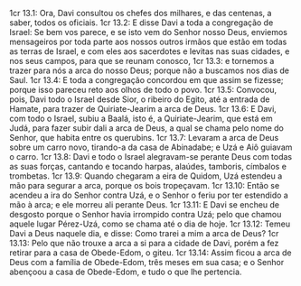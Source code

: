 1cr 13.1: Ora, Davi consultou os chefes dos milhares, e das centenas, a saber, todos os oficiais.
1cr 13.2: E disse Davi a toda a congregação de Israel: Se bem vos parece, e se isto vem do Senhor nosso Deus, enviemos mensageiros por toda parte aos nossos outros irmãos que estão em todas as terras de Israel, e com eles aos sacerdotes e levitas nas suas cidades, e nos seus campos, para que se reunam conosco,
1cr 13.3: e tornemos a trazer para nós a arca do nosso Deus; porque não a buscamos nos dias de Saul.
1cr 13.4: E toda a congregação concordou em que assim se fizesse; porque isso pareceu reto aos olhos de todo o povo.
1cr 13.5: Convocou, pois, Davi todo o Israel desde Sior, o ribeiro do Egito, até a entrada de Hamate, para trazer de Quiriate-Jearim a arca de Deus.
1cr 13.6: E Davi, com todo o Israel, subiu a Baalá, isto é, a Quiriate-Jearim, que está em Judá, para fazer subir dali a arca de Deus, a qual se chama pelo nome do Senhor, que habita entre os querubins.
1cr 13.7: Levaram a arca de Deus sobre um carro novo, tirando-a da casa de Abinadabe; e Uzá e Aiô guiavam o carro.
1cr 13.8: Davi e todo o Israel alegravam-se perante Deus com todas as suas forças, cantando e tocando harpas, alaúdes, tamboris, címbalos e trombetas.
1cr 13.9: Quando chegaram a eira de Quidom, Uzá estendeu a mão para segurar a arca, porque os bois tropeçavam.
1cr 13.10: Então se acendeu a ira do Senhor contra Uzá, e o Senhor o feriu por ter estendido a mão à arca; e ele morreu ali perante Deus.
1cr 13.11: E Davi se encheu de desgosto porque o Senhor havia irrompido contra Uzá; pelo que chamou aquele lugar Pérez-Uzá, como se chama até o dia de hoje.
1cr 13.12: Temeu Davi a Deus naquele dia, e disse: Como trarei a mim a arca de Deus?
1cr 13.13: Pelo que não trouxe a arca a si para a cidade de Davi, porém a fez retirar para a casa de Obede-Edom, o giteu.
1cr 13.14: Assim ficou a arca de Deus com a família de Obede-Edom, três meses em sua casa; e o Senhor abençoou a casa de Obede-Edom, e tudo o que lhe pertencia.
